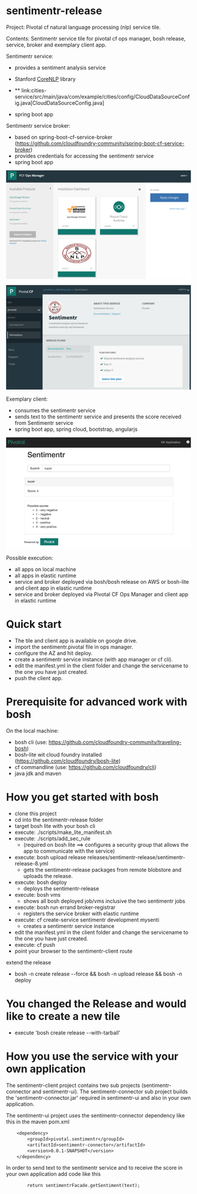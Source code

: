 # sentimentr-release
Project: Pivotal cf natural language processing (nlp) service tile.

Contents: Sentimentr service tile for pivotal cf ops manager, bosh release, service, broker and exemplary client app. 
 
Sentimentr service: 
- provides a sentiment analysis service
- Stanford [CoreNLP](http://nlp.stanford.edu/software/corenlp.shtml) library
- ** link:cities-service/src/main/java/com/example/cities/config/CloudDataSourceConfig.java[CloudDataSourceConfig.java]

- spring boot app

Sentimentr service broker:
- based on spring-boot-cf-service-broker (https://github.com/cloudfoundry-community/spring-boot-cf-service-broker)
- provides credentials for accessing the sentimentr service
- spring boot app

![Alt text](/docs/ops-manager.png?raw=true "tile")

![Alt text](/docs/app-manager.png?raw=true "app-manager")

Exemplary client:
- consumes the sentimentr service
- sends text to the sentimentr service and presents the score received from Sentimentr service
- spring boot app, spring cloud, bootstrap, angularjs

![Alt text](/docs/sentimentr-client.png?raw=true "sentimentr-client")

Possible execution:
- all apps on local machine
- all apps in elastic runtime
- service and broker deployed via bosh/bosh release on AWS or bosh-lite and client app in elastic runtime 
- service and broker deployed via Pivotal CF Ops Manager and client app in elastic runtime 

# Quick start
- The tile and client app is available on google drive.
- import the sentimentr.pivotal file in ops manager.
- configure the AZ and hit deploy.
- create a sentimentr service instance (with app manager or cf cli).
- edit the manifest.yml in the client folder and change the servicename to the one you have just created.
- push the client app.

# Prerequisite for advanced work with bosh
On the local machine:
- bosh cli (use: https://github.com/cloudfoundry-community/traveling-bosh)
- bosh-lite wit cloud foundry installed (https://github.com/cloudfoundry/bosh-lite)
- cf commandline (use: https://github.com/cloudfoundry/cli)
- java jdk and maven

# How you get started with bosh
- clone this project
- cd into the sentimentr-release folder
- target bosh lite with your bosh cli
- execute: ./scripts/make_lite_manifest.sh
- execute: ./scripts/add_sec_rule 
	- (required on bosh lite ==> configures a security group that allows the app to communicate with the service)
- execute: bosh upload release releases/sentimentr-release/sentimentr-release-8.yml
	- gets the sentimentr-release packages from remote blobstore and uploads the release.
- execute: bosh deploy
	- deploys the sentimentr-release
- execute: bosh vms
	- shows all bosh deployed job/vms inclusive the two sentimentr jobs 
- execute: bosh run errand broker-registrar
	- registers the service broker with elastic runtime
- execute: cf create-service  sentimentr development mysenti
	- creates a sentimentr service instance  
- edit the manifest.yml in the client folder and change the servicename to the one you have just created.
- execute: cf push
- point your browser to the sentimentr-client route

extend the release
- bosh -n create release --force && bosh -n upload release && bosh -n deploy

# You changed the Release and would like to create a new tile
- execute 'bosh create release --with-tarball'

# How you use the service with your own application

The sentimentr-client project contains two sub projects (sentimentr-connector and sentimentr-ui). The sentimentr-connector sub project builds the 'sentimentr-connector.jar' required in sentimentr-ui and also in your own application.

The sentimentr-ui project uses the sentimentr-connector dependency like this in the maven pom.xml

		<dependency>
			<groupId>pivotal.sentimentr</groupId>
			<artifactId>sentimentr-connector</artifactId>
			<version>0.0.1-SNAPSHOT</version>
		</dependency>

In order to send text to the sentimentr service and to receive the score in your own application add code like this

			return sentimentrFacade.getSentiment(text);
